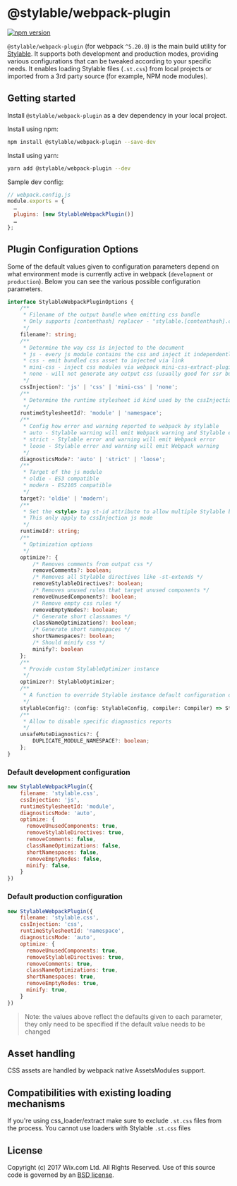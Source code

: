 # @stylable/webpack-plugin

[![npm version](https://img.shields.io/npm/v/@stylable/webpack-plugin.svg)](https://www.npmjs.com/package/@stylable/webpack-plugin)

`@stylable/webpack-plugin` (for webpack `^5.20.0`) is the main build utility for [Stylable](https://stylable.io/). It supports both development and production modes, providing various configurations that can be tweaked according to your specific needs. It enables loading Stylable files (`.st.css`) from local projects or imported from a 3rd party source (for example, NPM node modules).

## Getting started
Install `@stylable/webpack-plugin` as a dev dependency in your local project.

Install using npm:
```bash
npm install @stylable/webpack-plugin --save-dev
```

Install using yarn:
```bash
yarn add @stylable/webpack-plugin --dev
```

 Sample dev config:
```js
// webpack.config.js
module.exports = {
  …
  plugins: [new StylableWebpackPlugin()]
  …
};
```
## Plugin Configuration Options
Some of the default values given to configuration parameters depend on what environment mode is currently active in webpack (`development` or `production`).
Below you can see the various possible configuration parameters.

```ts
interface StylableWebpackPluginOptions {
    /**
     * Filename of the output bundle when emitting css bundle
     * Only supports [contenthash] replacer - "stylable.[contenthash].css"
     */
    filename?: string;
    /**
     * Determine the way css is injected to the document
     * js - every js module contains the css and inject it independently
     * css - emit bundled css asset to injected via link
     * mini-css - inject css modules via webpack mini-css-extract-plugin (can support dynamic splitting but order is not deterministic)
     * none - will not generate any output css (usually good for ssr bundles)
     */
    cssInjection?: 'js' | 'css' | 'mini-css' | 'none';
    /**
     * Determine the runtime stylesheet id kind used by the cssInjection js mode
     */
    runtimeStylesheetId?: 'module' | 'namespace';
    /**
     * Config how error and warning reported to webpack by stylable
     * auto - Stylable warning will emit Webpack warning and Stylable error will emit Webpack error
     * strict - Stylable error and warning will emit Webpack error
     * loose - Stylable error and warning will emit Webpack warning
     */
    diagnosticsMode?: 'auto' | 'strict' | 'loose';
    /**
     * Target of the js module
     * oldie - ES3 compatible
     * modern - ES2105 compatible
     */
    target?: 'oldie' | 'modern';
    /**
     * Set the <style> tag st-id attribute to allow multiple Stylable build to be separated in the head
     * This only apply to cssInjection js mode
     */
    runtimeId?: string;
    /**
     * Optimization options
     */
    optimize?: {
        /* Removes comments from output css */
        removeComments?: boolean;
        /* Removes all Stylable directives like -st-extends */
        removeStylableDirectives?: boolean;
        /* Removes unused rules that target unused components */
        removeUnusedComponents?: boolean;
        /* Remove empty css rules */
        removeEmptyNodes?: boolean;
        /* Generate short classnames */
        classNameOptimizations?: boolean;
        /* Generate short namespaces */
        shortNamespaces?: boolean;
        /* Should minify css */
        minify?: boolean
    };
    /**
     * Provide custom StylableOptimizer instance
     */
    optimizer?: StylableOptimizer;
    /**
     * A function to override Stylable instance default configuration options
     */
    stylableConfig?: (config: StylableConfig, compiler: Compiler) => StylableConfig;
    /**
     * Allow to disable specific diagnostics reports
     */
    unsafeMuteDiagnostics?: {
        DUPLICATE_MODULE_NAMESPACE?: boolean;
    };
}

```

### Default development configuration
```js
new StylableWebpackPlugin({ 
    filename: 'stylable.css',
    cssInjection: 'js',
    runtimeStylesheetId: 'module',
    diagnosticsMode: 'auto',
    optimize: {
      removeUnusedComponents: true,
      removeStylableDirectives: true,
      removeComments: false,
      classNameOptimizations: false,
      shortNamespaces: false,
      removeEmptyNodes: false,
      minify: false,
    }
})
```

### Default production configuration
```js
new StylableWebpackPlugin({ 
    filename: 'stylable.css',
    cssInjection: 'css',
    runtimeStylesheetId: 'namespace',
    diagnosticsMode: 'auto',
    optimize: {
      removeUnusedComponents: true,
      removeStylableDirectives: true,
      removeComments: true,
      classNameOptimizations: true,
      shortNamespaces: true,
      removeEmptyNodes: true,
      minify: true,
    }
})
```
> Note: the values above reflect the defaults given to each parameter, they only need to be specified if the default value needs to be changed

## Asset handling
CSS assets are handled by webpack native AssetsModules support.

## Compatibilities with existing loading mechanisms
If you're using css_loader/extract make sure to exclude `.st.css` files from the process. You cannot use loaders with Stylable `.st.css` files

## License
Copyright (c) 2017 Wix.com Ltd. All Rights Reserved. Use of this source code is governed by an [BSD license](./LICENSE).
